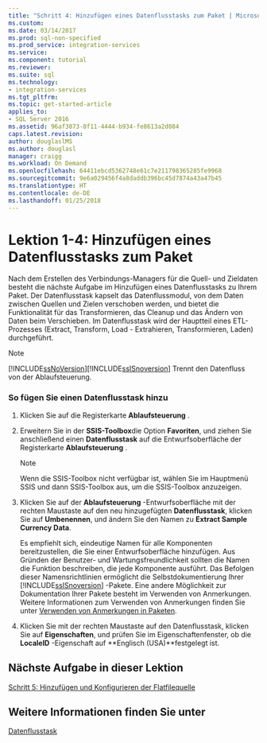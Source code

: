 ```yaml
---
title: "Schritt 4: Hinzufügen eines Datenflusstasks zum Paket | Microsoft-Dokumentation"
ms.custom: 
ms.date: 03/14/2017
ms.prod: sql-non-specified
ms.prod_service: integration-services
ms.service: 
ms.component: tutorial
ms.reviewer: 
ms.suite: sql
ms.technology:
- integration-services
ms.tgt_pltfrm: 
ms.topic: get-started-article
applies_to:
- SQL Server 2016
ms.assetid: 96af3073-8f11-4444-b934-fe8613a2d084
caps.latest.revision: 
author: douglaslMS
ms.author: douglasl
manager: craigg
ms.workload: On Demand
ms.openlocfilehash: 64411ebcd5362748e61c7e211798365285fe9968
ms.sourcegitcommit: 9e6a029456f4a8daddb396bc45d7874a43a47b45
ms.translationtype: HT
ms.contentlocale: de-DE
ms.lasthandoff: 01/25/2018
---
```

# <a name="lesson-1-4---adding-a-data-flow-task-to-the-package"></a>Lektion 1-4: Hinzufügen eines Datenflusstasks zum Paket
Nach dem Erstellen des Verbindungs-Managers für die Quell- und Zieldaten besteht die nächste Aufgabe im Hinzufügen eines Datenflusstasks zu Ihrem Paket. Der Datenflusstask kapselt das Datenflussmodul, von dem Daten zwischen Quellen und Zielen verschoben werden, und bietet die Funktionalität für das Transformieren, das Cleanup und das Ändern von Daten beim Verschieben. Im Datenflusstask wird der Hauptteil eines ETL-Prozesses (Extract, Transform, Load - Extrahieren, Transformieren, Laden) durchgeführt.  
  
> [!NOTE]  
> [!INCLUDE[ssNoVersion](../includes/ssnoversion-md.md)][!INCLUDE[ssISnoversion](../includes/ssisnoversion-md.md)] Trennt den Datenfluss von der Ablaufsteuerung.  
  
### <a name="to-add-a-data-flow-task"></a>So fügen Sie einen Datenflusstask hinzu  
  
1.  Klicken Sie auf die Registerkarte **Ablaufsteuerung** .  
  
2.  Erweitern Sie in der **SSIS-Toolbox**die Option **Favoriten**, und ziehen Sie anschließend einen **Datenflusstask** auf die Entwurfsoberfläche der Registerkarte **Ablaufsteuerung** .  
  
    > [!NOTE]  
    > Wenn die SSIS-Toolbox nicht verfügbar ist, wählen Sie im Hauptmenü SSIS und dann SSIS-Toolbox aus, um die SSIS-Toolbox anzuzeigen.  
  
3.  Klicken Sie auf der **Ablaufsteuerung** -Entwurfsoberfläche mit der rechten Maustaste auf den neu hinzugefügten **Datenflusstask**, klicken Sie auf **Umbenennen**, und ändern Sie den Namen zu **Extract Sample Currency Data**.  
  
    Es empfiehlt sich, eindeutige Namen für alle Komponenten bereitzustellen, die Sie einer Entwurfsoberfläche hinzufügen. Aus Gründen der Benutzer- und Wartungsfreundlichkeit sollten die Namen die Funktion beschreiben, die jede Komponente ausführt. Das Befolgen dieser Namensrichtlinien ermöglicht die Selbstdokumentierung Ihrer [!INCLUDE[ssISnoversion](../includes/ssisnoversion-md.md)] -Pakete. Eine andere Möglichkeit zur Dokumentation Ihrer Pakete besteht im Verwenden von Anmerkungen. Weitere Informationen zum Verwenden von Anmerkungen finden Sie unter [Verwenden von Anmerkungen in Paketen](../integration-services/use-annotations-in-packages.md).  
  
4.  Klicken Sie mit der rechten Maustaste auf den Datenflusstask, klicken Sie auf **Eigenschaften**, und prüfen Sie im Eigenschaftenfenster, ob die **LocaleID** -Eigenschaft auf **Englisch (USA)**festgelegt ist.  
  
## <a name="next-task-in-lesson"></a>Nächste Aufgabe in dieser Lektion  
[Schritt 5: Hinzufügen und Konfigurieren der Flatfilequelle](../integration-services/lesson-1-5-adding-and-configuring-the-flat-file-source.md)  
  
## <a name="see-also"></a>Weitere Informationen finden Sie unter  
[Datenflusstask](../integration-services/control-flow/data-flow-task.md)  
  
  
  
